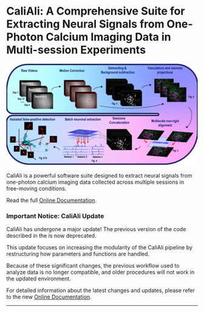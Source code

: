 # CaliAli: A Comprehensive Suite for Extracting Neural Signals from One-Photon Calcium Imaging Data in Multi-session Experiments

<p align="center">
  <img src="./Demo/main_panel.png" alt="slider" width="800px"/>
</p>

CaliAli is a powerful software suite designed to extract neural signals from one-photon calcium imaging data collected across multiple sessions in free-moving conditions.

Read the full [Online Documentation](https://caliali-pv.github.io/CaliAli/).
### Important Notice: CaliAli Update

CaliAli has undergone a major update! The previous version of the code described in the is now deprecated.

This update focuses on increasing the modularity of the CaliAli pipeline by restructuring how parameters and functions are handled.

Because of these significant changes, the previous workflow used to analyze data is no longer compatible, and older procedures will not work in the updated environment.

For detailed information about the latest changes and updates, please refer to the new [Online Documentation](https://caliali-pv.github.io/CaliAli/).

---


